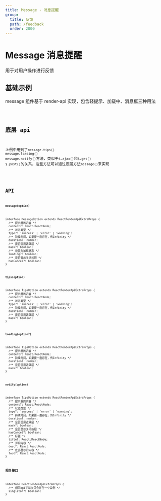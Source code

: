 ```yaml
---
title: Message - 消息提醒
group:
  title: 反馈
  path: /feedback
  order: 2000
---
```


# Message 消息提醒

用于对用户操作进行反馈

## 基础示例

message 组件基于 render-api 实现，包含轻提示、加载中、消息框三种用法

<code src="./message-demo.tsx" />

## 底层 api

上例中用到了`message.tips()` `message.loading()` `message.notify()`方法，类似于`$.ajax()`和`$.get()` `$.post()`的关系，这些方法可以通过底层方法`message()`来实现

<code src="./message-demo2.tsx" />

## API

**`message(option)`**

```tsx | pure
interface MessageOption extends ReactRenderApiExtraProps {
  /** 提示框的内容 */
  content?: React.ReactNode;
  /** 状态类型 */
  type?: 'success' | 'error' | 'warning';
  /** 持续时间，如果要一直存在，传Infinity */
  duration?: number;
  /** 是否启用遮罩层 */
  mask?: boolean;
  /** 设置为加载状态 */
  loading?: boolean;
  /** 是否显示关闭按钮 */
  hasCancel?: boolean;
}
```

**`tips(option)`**

```tsx | pure
interface TipsOption extends ReactRenderApiExtraProps {
  /** 提示框的内容 */
  content?: React.ReactNode;
  /** 状态类型 */
  type?: 'success' | 'error' | 'warning';
  /** 持续时间，如果要一直存在，传Infinity */
  duration?: number;
  /** 是否启用遮罩层 */
  mask?: boolean;
}
```

**`loading(option?)`**

```tsx | pure
interface TipsOption extends ReactRenderApiExtraProps {
  /** 提示框的内容 */
  content?: React.ReactNode;
  /** 持续时间，如果要一直存在，传Infinity */
  duration?: number;
  /** 是否启用遮罩层 */
  mask?: boolean;
}
```

**`notify(option)`**

```tsx | pure
interface TipsOption extends ReactRenderApiExtraProps {
  /** 提示框的内容 */
  content?: React.ReactNode;
  /** 状态类型 */
  type?: 'success' | 'error' | 'warning';
  /** 持续时间，如果要一直存在，传Infinity */
  duration?: number;
  /** 是否启用遮罩层 */
  mask?: boolean;
  /** 是否显示关闭按钮 */
  hasCancel?: boolean;
  /** 标题 */
  title?: React.ReactNode;
  /** 详细内容 */
  desc?: React.ReactNode;
  /** 底部显示的内容 */
  foot?: React.ReactNode;
}
```

**相关接口**

```tsx | pure
interface ReactRenderApiExtraProps {
  /** 相同api下每次只会存在一个实例 */
  singleton?: boolean;
}
```
